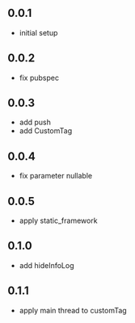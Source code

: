 ## 0.0.1

* initial setup

## 0.0.2

* fix pubspec

## 0.0.3

* add push
* add CustomTag

## 0.0.4

* fix parameter nullable

## 0.0.5

* apply static_framework

## 0.1.0

* add hideInfoLog

## 0.1.1

* apply main thread to customTag